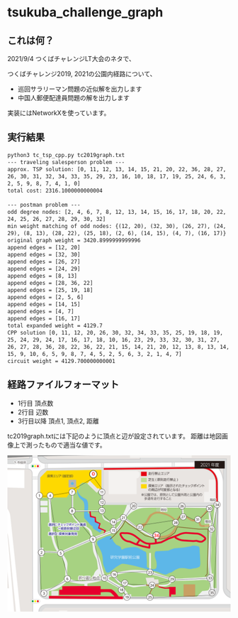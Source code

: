 # tsukuba_challenge_graph

## これは何？

2021/9/4 つくばチャレンジLT大会のネタで、

つくばチャレンジ2019, 2021の公園内経路について、
- 巡回サラリーマン問題の近似解を出力します
- 中国人郵便配達員問題の解を出力します

実装にはNetworkXを使っています。

## 実行結果
```
python3 tc_tsp_cpp.py tc2019graph.txt
--- traveling salesperson problem ---
approx. TSP solution: [0, 11, 12, 13, 14, 15, 21, 20, 22, 36, 28, 27, 26, 30, 31, 32, 34, 33, 35, 29, 23, 16, 10, 18, 17, 19, 25, 24, 6, 3, 2, 5, 9, 8, 7, 4, 1, 0]
total cost: 2316.1000000000004

--- postman problem ---
odd degree nodes: [2, 4, 6, 7, 8, 12, 13, 14, 15, 16, 17, 18, 20, 22, 24, 25, 26, 27, 28, 29, 30, 32]
min weight matching of odd nodes: {(12, 20), (32, 30), (26, 27), (24, 29), (8, 13), (28, 22), (25, 18), (2, 6), (14, 15), (4, 7), (16, 17)}
original graph weight = 3420.8999999999996
append edges = [12, 20]
append edges = [32, 30]
append edges = [26, 27]
append edges = [24, 29]
append edges = [8, 13]
append edges = [28, 36, 22]
append edges = [25, 19, 18]
append edges = [2, 5, 6]
append edges = [14, 15]
append edges = [4, 7]
append edges = [16, 17]
total expanded weight = 4129.7
CPP solution [0, 11, 12, 20, 26, 30, 32, 34, 33, 35, 25, 19, 18, 19, 25, 24, 29, 24, 17, 16, 17, 18, 10, 16, 23, 29, 33, 32, 30, 31, 27, 26, 27, 28, 36, 28, 22, 36, 22, 21, 15, 14, 21, 20, 12, 13, 8, 13, 14, 15, 9, 10, 6, 5, 9, 8, 7, 4, 5, 2, 5, 6, 3, 2, 1, 4, 7]
circuit weight = 4129.700000000001
```

## 経路ファイルフォーマット
- 1行目 頂点数
- 2行目 辺数
- 3行目以降 頂点1, 頂点2, 距離

tc2019graph.txtには下記のように頂点と辺が設定されています。
距離は地図画像上で測ったもので適当な値です。

![tcmap](tcgraph.png)